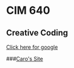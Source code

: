 # CIM 640

## Creative Coding 
[Click here for google](http://www.google.com)

###[Caro's Site](http://carodiaz.io)